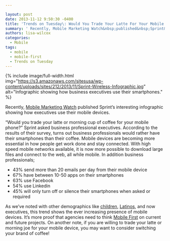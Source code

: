 ```yaml
---

layout: post
date: 2013-11-12 9:50:30 -0400
title: 'Trends on Tuesday\: Would You Trade Your Latte For Your Mobile Device?'
summary: ' Recently, Mobile Marketing Watch&nbsp;published&nbsp;Sprint&amp;#8217;s&nbsp;interesting infographic showing how executives use their mobile devices. &amp;#8220;Would you trade your latte or morning cup of coffee for your mobile phone?&amp;#8221; Sprint asked business professional executives. According to the results of their survey, turns out business professionals would rather'
authors: lisa-wilcox
categories:
  - Mobile
tags:
  - mobile
  - mobile-first
  - Trends on Tuesday
---
```


{% include image/full-width.html img="https://s3.amazonaws.com/sitesusa/wp-content/uploads/sites/212/2013/11/Sprint-Wireless-Infographic.jpg" alt="Infographic showing how business executives use their smartphones." %}


Recently, [Mobile Marketing Watch](http://www.mobilemarketingwatch.com/infographic-how-business-executives-use-their-mobile-devices-37132/) published Sprint&#8217;s interesting infographic showing how executives use their mobile devices.

&#8220;Would you trade your latte or morning cup of coffee for your mobile phone?&#8221; Sprint asked business professional executives. According to the results of their survey, turns out business professionals would rather have their smartphones than their coffee. Mobile devices are becoming more essential in how people get work done and stay connected. With high speed mobile networks available, it is now more possible to download large files and connect to the web, all while mobile. In addition business professionals;

  * 43% send more than 20 emails per day from their mobile device
  * 67% have between 10-50 apps on their smartphones
  * 63% use Facebook
  * 54% use Linkedin
  * 45% will only turn off or silence their smartphones when asked or required

As we&#8217;ve noted with other demographics like [children](https://www.WHATEVER/2013/09/10/trends-on-tuesday-kids-are-going-mobile/ "Trends on Tuesday: Kids are Going Mobile"), [Latinos](https://www.WHATEVER/2013/08/20/trends-on-tuesday-latinos-embrace-the-mobile-future/ "Trends on Tuesday: Latinos Embrace the Mobile Future"), and now executives, this trend shows the ever increasing presence of mobile devices. It&#8217;s more proof that agencies need to think [Mobile First](https://www.WHATEVER/2013/09/30/mobile-first/ "Mobile First") on current and future projects. On another note, if you are willing to trade your latte or morning joe for your mobile device, you may want to consider switching your brand of coffee!